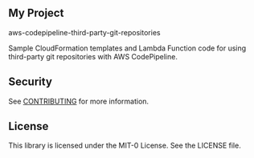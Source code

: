 ## My Project

aws-codepipeline-third-party-git-repositories

Sample CloudFormation templates and Lambda Function code for using third-party git repositories with AWS CodePipeline.

## Security

See [CONTRIBUTING](CONTRIBUTING.md#security-issue-notifications) for more information.

## License

This library is licensed under the MIT-0 License. See the LICENSE file.

